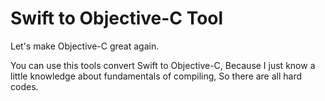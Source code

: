 # Swift to Objective-C Tool
Let's make Objective-C great again.

You can use this tools convert Swift to Objective-C, Because I just know a little knowledge about fundamentals of compiling, So there are all hard codes.